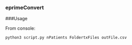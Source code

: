 ### eprimeConvert

###Usage

From console:

```
python3 script.py nPatients FoldertxFiles outFile.csv
```
